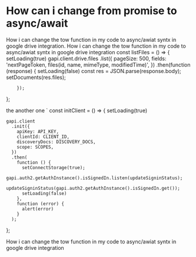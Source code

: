 
# How can i change from promise to async/await

How i can change the tow function in my code to async/awiat syntx in google  drive integration.
How i can change the tow function in my code to async/awiat syntx in google  drive integration
const listFiles = () => {
    setLoading(true)
    gapi.client.drive.files
        .list({
            pageSize: 500,
            fields: 'nextPageToken, files(id, name, mimeType, modifiedTime)',
        })
        .then(function (response) {
            setLoading(false)
            const res = JSON.parse(response.body);
            setDocuments(res.files);

        });
};

the another one
`
const initClient = () => {
    setLoading(true)

    gapi.client
      .init({
        apiKey: API_KEY,
        clientId: CLIENT_ID,
        discoveryDocs: DISCOVERY_DOCS,
        scope: SCOPES,
      })
      .then(
        function () {
          setConnectStorage(true);
          gapi.auth2.getAuthInstance().isSignedIn.listen(updateSigninStatus);
          updateSigninStatus(gapi.auth2.getAuthInstance().isSignedIn.get());
          setLoading(false)
        },
        function (error) {
          alert(error)
        }
      );
  };




How i can change the tow function in my code to async/awiat syntx in google  drive integration


        
